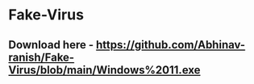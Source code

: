 # Fake-Virus

## Download here - https://github.com/Abhinav-ranish/Fake-Virus/blob/main/Windows%2011.exe
